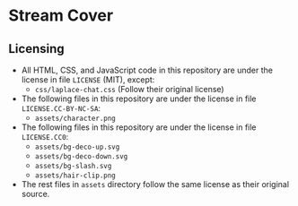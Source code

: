 # Stream Cover

## Licensing

- All HTML, CSS, and JavaScript code in this repository are under the license in file `LICENSE` (MIT), except:
  - `css/laplace-chat.css` (Follow their original license)
- The following files in this repository are under the license in file `LICENSE.CC-BY-NC-SA`:
  - `assets/character.png`
- The following files in this repository are under the license in file `LICENSE.CC0`:
  - `assets/bg-deco-up.svg`
  - `assets/bg-deco-down.svg`
  - `assets/bg-slash.svg`
  - `assets/hair-clip.png`
- The rest files in `assets` directory follow the same license as their original source.
